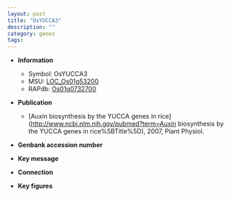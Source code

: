```yaml
---
layout: post
title: "OsYUCCA3"
description: ""
category: genes
tags: 
---
```


* **Information**  
    + Symbol: OsYUCCA3  
    + MSU: [LOC_Os01g53200](http://rice.plantbiology.msu.edu/cgi-bin/ORF_infopage.cgi?orf=LOC_Os01g53200)  
    + RAPdb: [Os01g0732700](http://rapdb.dna.affrc.go.jp/viewer/gbrowse_details/irgsp1?name=Os01g0732700)  

* **Publication**  
    + [Auxin biosynthesis by the YUCCA genes in rice](http://www.ncbi.nlm.nih.gov/pubmed?term=Auxin biosynthesis by the YUCCA genes in rice%5BTitle%5D), 2007, Plant Physiol.

* **Genbank accession number**  

* **Key message**  

* **Connection**  

* **Key figures**  


